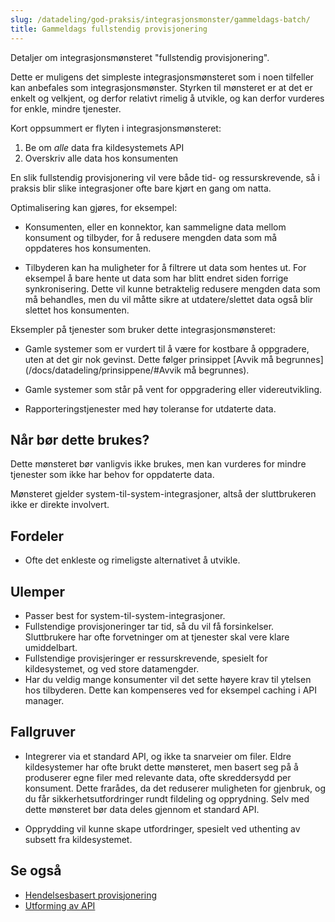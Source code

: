 ```yaml
---
slug: /datadeling/god-praksis/integrasjonsmonster/gammeldags-batch/
title: Gammeldags fullstendig provisjonering
---
```


Detaljer om integrasjonsmønsteret "fullstendig provisjonering".

Dette er muligens det simpleste integrasjonsmønsteret som i noen tilfeller kan
anbefales som integrasjonsmønster. Styrken til mønsteret er at det er enkelt og
velkjent, og derfor relativt rimelig å utvikle, og kan derfor vurderes for
enkle, mindre tjenester.

Kort oppsummert er flyten i integrasjonsmønsteret:

1. Be om _alle_ data fra kildesystemets API
2. Overskriv alle data hos konsumenten

En slik fullstendig provisjonering vil vere både tid- og ressurskrevende, så i
praksis blir slike integrasjoner ofte bare kjørt en gang om natta.

Optimalisering kan gjøres, for eksempel:

- Konsumenten, eller en konnektor, kan sammeligne data mellom konsument og
  tilbyder, for å redusere mengden data som må oppdateres hos konsumenten.

- Tilbyderen kan ha muligheter for å filtrere ut data som hentes ut. For
  eksempel å bare hente ut data som har blitt endret siden forrige
  synkronisering. Dette vil kunne betraktelig redusere mengden data som må
  behandles, men du vil måtte sikre at utdatere/slettet data også blir slettet
  hos konsumenten.

Eksempler på tjenester som bruker dette integrasjonsmønsteret:

- Gamle systemer som er vurdert til å være for kostbare å oppgradere, uten at
  det gir nok gevinst. Dette følger prinsippet [Avvik må
  begrunnes](/docs/datadeling/prinsippene/#Avvik må begrunnes).

- Gamle systemer som står på vent for oppgradering eller videreutvikling.

- Rapporteringstjenester med høy toleranse for utdaterte data.

## Når bør dette brukes?

Dette mønsteret bør vanligvis ikke brukes, men kan vurderes for mindre
tjenester som ikke har behov for oppdaterte data.

Mønsteret gjelder system-til-system-integrasjoner, altså der sluttbrukeren ikke
er direkte involvert.

## Fordeler

- Ofte det enkleste og rimeligste alternativet å utvikle.

## Ulemper

- Passer best for system-til-system-integrasjoner.
- Fullstendige provisjoneringer tar tid, så du vil få forsinkelser. Sluttbrukere har ofte forvetninger om at tjenester skal vere klare umiddelbart.
- Fullstendige provisjeringer er ressurskrevende, spesielt for kildesystemet, og ved store datamengder.
- Har du veldig mange konsumenter vil det sette høyere krav til ytelsen hos tilbyderen. Dette kan kompenseres ved for eksempel caching i API manager.

## Fallgruver

- Integrerer via et standard API, og ikke ta snarveier om filer. Eldre
  kildesystemer har ofte brukt dette mønsteret, men basert seg på å produserer
  egne filer med relevante data, ofte skreddersydd per konsument. Dette frarådes,
  da det reduserer muligheten for gjenbruk, og du får sikkerhetsutfordringer
  rundt fildeling og opprydning. Selv med dette mønsteret bør data deles gjennom
  et standard API.

- Opprydding vil kunne skape utfordringer, spesielt ved uthenting av subsett
  fra kildesystemet.

## Se også

- [Hendelsesbasert provisjonering](/docs/datadeling/god-praksis/integrasjonsmonster/hendelsesbasert/)
- [Utforming av API](/docs/datadeling/god-praksis/api-design)

